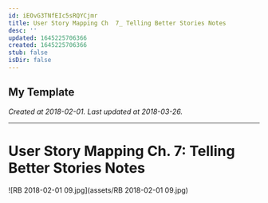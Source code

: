 ```yaml
---
id: iEOvG3TNfEIc5sRQYCjmr
title: User Story Mapping Ch  7_ Telling Better Stories Notes
desc: ''
updated: 1645225706366
created: 1645225706366
stub: false
isDir: false
---
```

My Template
---

_Created at 2018-02-01._
_Last updated at 2018-03-26._




---

# User Story Mapping Ch. 7: Telling Better Stories Notes


![RB 2018-02-01 09.jpg](assets/RB 2018-02-01 09.jpg)

